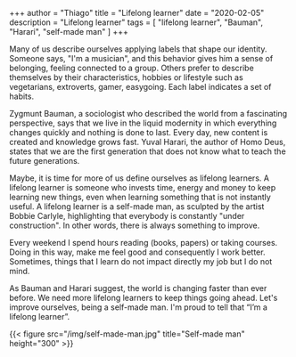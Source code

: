 +++
author = "Thiago"
title = "Lifelong learner"
date = "2020-02-05"
description = "Lifelong learner"
tags = [
    "lifelong learner", "Bauman", "Harari", "self-made man"
]
+++

Many of us describe ourselves applying labels that shape our identity. Someone says, "I'm a musician", and this behavior gives him a sense of belonging, feeling connected to a group.  Others prefer to describe themselves by their characteristics, hobbies or lifestyle such as vegetarians,  extroverts, gamer, easygoing. Each label indicates a set of habits.

Zygmunt Bauman, a sociologist who described the world from a fascinating perspective,  says that we live in the liquid modernity in which everything changes quickly and nothing is done to last.  Every day, new content is created and knowledge grows fast.  Yuval Harari, the author of Homo Deus, states that we are the first generation that does not know what to teach the future generations.

Maybe, it is time for more of us define ourselves as lifelong learners.  A lifelong learner is someone who invests time, energy and money to keep learning new things, even when learning something that is not instantly useful.  A lifelong learner is a self-made man, as sculpted by the artist Bobbie Carlyle,  highlighting that everybody is constantly "under construction". In other words,  there is always something to improve.

Every weekend I spend hours reading (books, papers) or taking courses.
Doing in this way, make me feel good and consequently I work better. Sometimes, things that I learn do not impact directly my job but I do not mind. 

As Bauman and Harari suggest, the world is changing faster than ever before. We need more lifelong learners to keep things going ahead. Let's improve ourselves, being a self-made man. I'm proud to tell that “I’m a lifelong learner”.



{{< figure src="/img/self-made-man.jpg" title="Self-made man"  height="300" >}}
